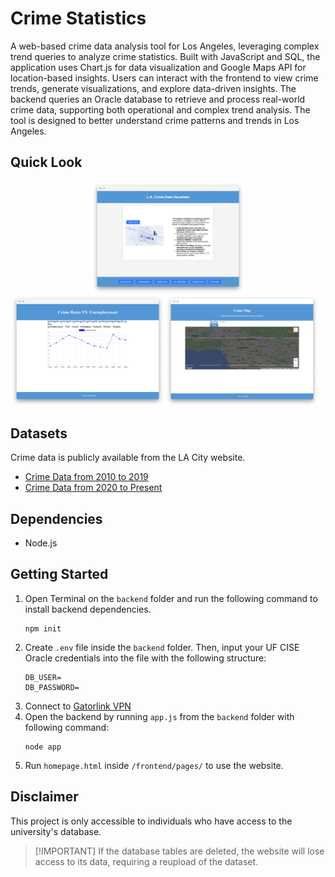 # Crime Statistics

A web-based crime data analysis tool for Los Angeles, leveraging complex trend queries to analyze crime statistics. Built with JavaScript and SQL, the application uses Chart.js for data visualization and Google Maps API for location-based insights. Users can interact with the frontend to view crime trends, generate visualizations, and explore data-driven insights. The backend queries an Oracle database to retrieve and process real-world crime data, supporting both operational and complex trend analysis. The tool is designed to better understand crime patterns and trends in Los Angeles.

## Quick Look
<div style="display: flex; gap: 0px; justify-content: center;">
    <img src="./images/home.png" alt="Home" style="width: 49%;" />
</div>

<div style="display: flex; gap: 0px;">
    <img src="./images/graph.png" alt="Graph" style="width: 49%;" />
    <img src="./images/map.png" alt="Map" style="width: 49%;" />
</div>

## Datasets
Crime data is publicly available from the LA City website.
- [Crime Data from 2010 to 2019](https://data.lacity.org/Public-Safety/Crime-Data-from-2010-to-2019/63jg-8b9z/)
- [Crime Data from 2020 to Present](https://data.lacity.org/Public-Safety/Crime-Data-from-2020-to-Present/2nrs-mtv8/)

## Dependencies
- Node.js

## Getting Started
1. Open Terminal on the `backend` folder and run the following command to install backend dependencies.
    ```
    npm init
    ```
2. Create `.env` file inside the `backend` folder. Then, input your UF CISE Oracle credentials into the file with the following structure:
    ```
    DB_USER=
    DB_PASSWORD=
    ```
3. Connect to [Gatorlink VPN](https://it.ufl.edu/ict/documentation/network-infrastructure/vpn/)
4. Open the backend by running `app.js` from the `backend` folder with following command:
    ```
    node app
    ```
5. Run `homepage.html` inside `/frontend/pages/` to use the website.

## Disclaimer
This project is only accessible to individuals who have access to the university's database. 
> [!IMPORTANT] If the database tables are deleted, the website will lose access to its data, requiring a reupload of the dataset.
